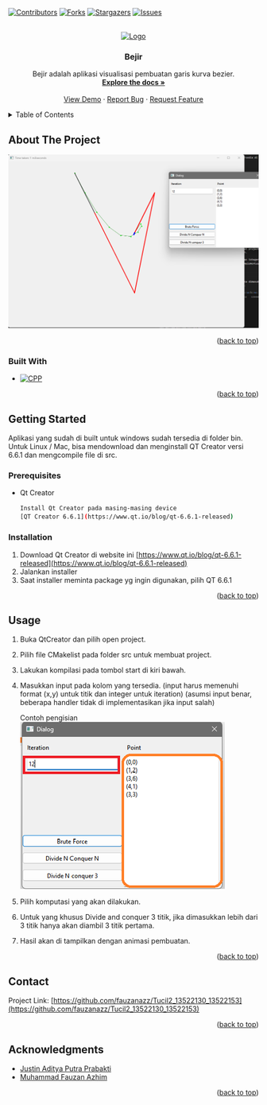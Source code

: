 <a name="readme-top"></a>




[![Contributors][contributors-shield]][contributors-url]
[![Forks][forks-shield]][forks-url]
[![Stargazers][stars-shield]][stars-url]
[![Issues][issues-shield]][issues-url]



<!-- PROJECT LOGO -->
<br />
<div align="center">
  <a href="https://github.com/fauzanazz/Tucil2_13522130_13522153">
    <img src="images/logo.png" alt="Logo" width="80" height="80">
  </a>

<h3 align="center">Bejir</h3>

  <p align="center">
    Bejir adalah aplikasi visualisasi pembuatan garis kurva bezier.
    <br />
    <a href="https://github.com/fauzanazz/Tucil2_13522130_13522153"><strong>Explore the docs »</strong></a>
    <br />
    <br />
    <a href="https://github.com/fauzanazz/Tucil2_13522130_13522153">View Demo</a>
    ·
    <a href="https://github.com/fauzanazz/Tucil2_13522130_13522153/issues">Report Bug</a>
    ·
    <a href="https://github.com/fauzanazz/Tucil2_13522130_13522153/issues">Request Feature</a>
  </p>
</div>



<!-- TABLE OF CONTENTS -->
<details>
  <summary>Table of Contents</summary>
  <ol>
    <li>
      <a href="#about-the-project">About The Project</a>
      <ul>
        <li><a href="#built-with">Built With</a></li>
      </ul>
    </li>
    <li>
      <a href="#getting-started">Getting Started</a>
      <ul>
        <li><a href="#prerequisites">Prerequisites</a></li>
        <li><a href="#installation">Installation</a></li>
      </ul>
    </li>
    <li><a href="#usage">Usage</a></li>
    <li><a href="#roadmap">Roadmap</a></li>
    <li><a href="#contributing">Contributing</a></li>
    <li><a href="#license">License</a></li>
    <li><a href="#contact">Contact</a></li>
    <li><a href="#acknowledgments">Acknowledgments</a></li>
  </ol>
</details>



<!-- ABOUT THE PROJECT -->
## About The Project

[![Product Name Screen Shot][product-screenshot]](https://example.com)


<p align="right">(<a href="#readme-top">back to top</a>)</p>



### Built With

* [![CPP][CPP]](https://cplusplus.com/)

<p align="right">(<a href="#readme-top">back to top</a>)</p>



<!-- GETTING STARTED -->
## Getting Started

Aplikasi yang sudah di built untuk windows sudah tersedia di folder bin. Untuk Linux / Mac, bisa mendownload dan menginstall QT Creator versi 6.6.1 dan mengcompile file di src.

### Prerequisites

* Qt Creator
  ```sh
  Install Qt Creator pada masing-masing device
  [QT Creator 6.6.1](https://www.qt.io/blog/qt-6.6.1-released)
  ```

### Installation

1. Download Qt Creator di website ini [https://www.qt.io/blog/qt-6.6.1-released](https://www.qt.io/blog/qt-6.6.1-released)
2. Jalankan installer
3. Saat installer meminta package yg ingin digunakan, pilih QT 6.6.1

<p align="right">(<a href="#readme-top">back to top</a>)</p>



<!-- USAGE EXAMPLES -->
## Usage

1. Buka QtCreator dan pilih open project.
2. Pilih file CMakelist pada folder src untuk membuat project.
3. Lakukan kompilasi pada tombol start di kiri bawah.
4. Masukkan input pada kolom yang tersedia.
   (input harus memenuhi format (x,y) untuk titik dan integer untuk iteration)
   (asumsi input benar, beberapa handler tidak di implementasikan jika input salah)

   Contoh pengisian
   <img src="img/Titik Pengisian.png" alt="contoh">
5. Pilih komputasi yang akan dilakukan.
6. Untuk yang khusus Divide and conquer 3 titik, jika dimasukkan lebih dari 3 titik hanya akan diambil 3 titik pertama.
7. Hasil akan di tampilkan dengan animasi pembuatan.

<p align="right">(<a href="#readme-top">back to top</a>)</p>



<!-- CONTACT -->
## Contact
Project Link: [https://github.com/fauzanazz/Tucil2_13522130_13522153](https://github.com/fauzanazz/Tucil2_13522130_13522153)

<p align="right">(<a href="#readme-top">back to top</a>)</p>



<!-- ACKNOWLEDGMENTS -->
## Acknowledgments

* [Justin Aditya Putra Prabakti](https://github.com/BiZaRrE96)
* [Muhammad Fauzan Azhim](https://github.com/fauzanazz)

<p align="right">(<a href="#readme-top">back to top</a>)</p>



<!-- MARKDOWN LINKS & IMAGES -->
<!-- https://www.markdownguide.org/basic-syntax/#reference-style-links -->
[contributors-shield]: https://img.shields.io/github/contributors/fauzanazz/Tucil2_13522130_13522153.svg?style=for-the-badge
[contributors-url]: https://github.com/fauzanazz/Tucil2_13522130_13522153/graphs/contributors
[forks-shield]: https://img.shields.io/github/forks/fauzanazz/Tucil2_13522130_13522153.svg?style=for-the-badge
[forks-url]: https://github.com/fauzanazz/Tucil2_13522130_13522153/network/members
[stars-shield]: https://img.shields.io/github/stars/fauzanazz/Tucil2_13522130_13522153.svg?style=for-the-badge
[stars-url]: https://github.com/fauzanazz/Tucil2_13522130_13522153/stargazers
[issues-shield]: https://img.shields.io/github/issues/fauzanazz/Tucil2_13522130_13522153.svg?style=for-the-badge
[issues-url]: https://github.com/fauzanazz/Tucil2_13522130_13522153/issues
[license-shield]: https://img.shields.io/github/license/fauzanazz/Tucil2_13522130_13522153.svg?style=for-the-badge
[license-url]: https://github.com/fauzanazz/Tucil2_13522130_13522153/blob/master/LICENSE.txt
[linkedin-shield]: https://img.shields.io/badge/-LinkedIn-black.svg?style=for-the-badge&logo=linkedin&colorB=555
[linkedin-url]: https://linkedin.com/in/linkedin_username
[product-screenshot]: img/Gambar%20Aplikasi.png
[CPP]: https://img.shields.io/badge/-C++-blue?logo=cplusplus
